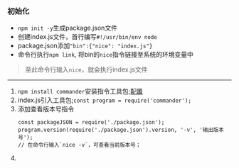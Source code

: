 ### 初始化

- `npm init -y`生成package.json文件
- 创建index.js文件，首行编写`#!/usr/bin/env node`
- package.json添加`"bin":{"nice": "index.js"}`
- 命令行执行`npm link`, 将bin的`nice`指令链接至系统的环境变量中

> 至此命令行输入`nice`，就会执行index.js文件
***

1. `npm install commander`安装指令工具包;[配置 ](https://github.com/tj/commander.js/blob/master/Readme_zh-CN.md)
2. index.js引入工具包;`const program = require('commander');`
3. 添加查看版本号指令
    ```
    const packageJSON = require('./package.json'); 
    program.version(require('./package.json').version, '-v', '输出版本号');
    // 在命令行输入`nice -v`，可查看当前版本号；
    ```
4.




